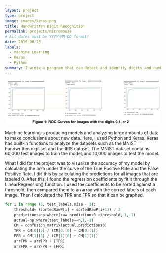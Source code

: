 ```yaml
---
layout: project
type: project
image: images/keras.png
title: Handwritten Digit Recognition
permalink: projects/micromouse
# All dates must be YYYY-MM-DD format!
date: 2019-08-26
labels:
  - Machine Learning
  - Keras
  - Python
summary: I wrote a program that can detect and identify digits and numbers by using Python with Keras.
---
```


<div class="ui small rounded images">
  <img class="ui image" src="../images/machinelearning.PNG">
</div>

Machine learning is producing models and analyzing large amounts of data to make conclusions about new data. Here, I used Python and Keras. Keras has built-in functions to analyze the datasets such as the MNIST handwritten digit set and the IRIS dataset. The MNIST dataset contains 60,000 test images to train the model, and 10,000 images to test the model. 

What I did for the project was to visualize the accuracy of my model by calculating the area under the curve of the True Positive Rate and the False Positive Rate. I did this by calculating the predictions for all images that are labeled 0. After this, I found the regression coefficients by fit it through the LinearRegression() function. I used the coefficients to be sorted against a threshold, then compared them to an array with the correct labels of each image. Then I calculated the TPR and FPR so that it can be graphed.
```py
for i in range (0, test_labels.size - 1):
    threshold= (sortedRawP[i] + sortedRawP[i+1]) / 2
    predictions=np.where(raw_predictions0 >threshold, 1,-1)
    actual=np.where(test_labels==n,1,-1)
    CM = confusion_matrix(actual,predictions0)
    TPR = CM[0][0] / (CM[0][0] + CM[0][1])
    FPR = CM[1][0] / (CM[1][0] + CM[1][1])
    arrTPR = arrTPR + [TPR]
    arrFPR = arrFPR + [FPR]
```





